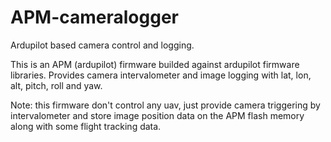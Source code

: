 APM-cameralogger
================

Ardupilot based camera control and logging.

This is an APM (ardupilot) firmware builded against ardupilot firmware libraries.
Provides camera intervalometer and image logging with lat, lon, alt, pitch, roll and yaw.

Note: this firmware don't control any uav,  just provide camera triggering by intervalometer and store image position data on the APM flash memory along with some flight tracking data.
